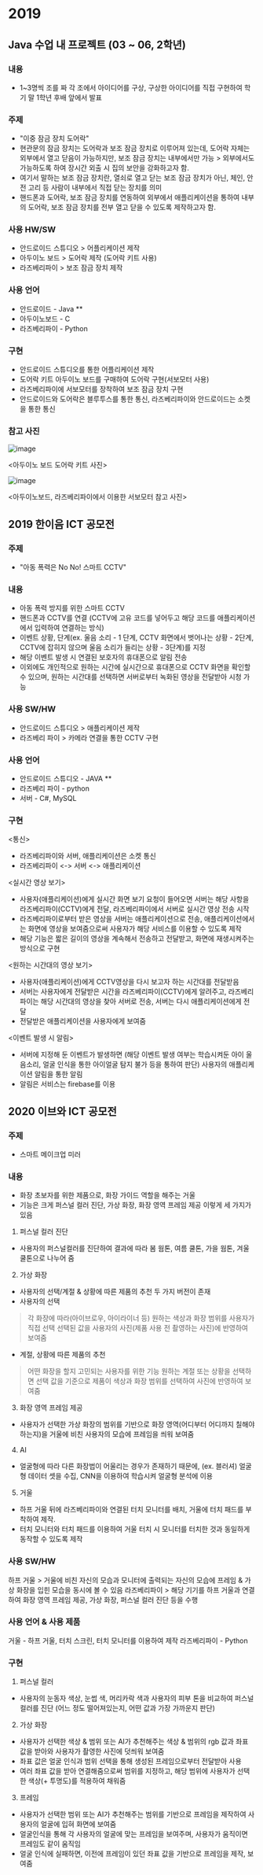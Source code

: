 # 2019

## Java 수업 내 프로젝트 (03 ~ 06, 2학년)

### 내용

* 1~3명씩 조를 짜 각 조에서 아이디어를 구상, 구상한 아이디어를 직접 구현하여 학기 말 1학년 후배 앞에서 발표

### 주제 

* "이중 잠금 장치 도어락"
* 현관문의 잠금 장치는 도어락과 보조 잠금 장치로 이루어져 있는데, 도어락 자체는 외부에서 열고 닫음이 가능하지만, 보조 잠금 장치는 내부에서만 가능 > 외부에서도 가능하도록 하여 장시간 외출 시 집의 보안을 강화하고자 함. 
* 여기서 말하는 보조 잠금 장치란, 열쇠로 열고 닫는 보조 잠금 장치가 아닌, 체인, 안전 고리 등 사람이 내부에서 직접 닫는 장치를 의미
* 핸드폰과 도어락, 보조 잠금 장치를 연동하여 외부에서 애플리케이션을 통하여 내부의 도어락, 보조 잠금 장치를 전부 열고 닫을 수 있도록 제작하고자 함.

### 사용 HW/SW

* 안드로이드 스튜디오 > 어플리케이션 제작
* 아두이노 보드 > 도어락 제작 (도어락 키트 사용)
* 라즈베리파이 > 보조 잠금 장치 제작

### 사용 언어

* 안드로이드 - Java **
* 아두이노보드 - C
* 라즈베리파이 - Python

### 구현

* 안드로이드 스튜디오를 통한 어플리케이션 제작
* 도어락 키트 아두이노 보드를 구매하여 도어락 구현(서보모터 사용)
* 라즈베리파이에 서보모터를 장착하여 보조 잠금 장치 구현
* 안드로이드와 도어락은 블루투스를 통한 통신, 라즈베리파이와 안드로이드는 소켓을 통한 통신 


### 참고 사진

![image](https://user-images.githubusercontent.com/49181283/135935364-0b2d3507-b81e-4bfe-9fd6-9fa076cafa55.png)

<아두이노 보드 도어락 키트 사진>

![image](https://user-images.githubusercontent.com/49181283/135935078-74922aea-9d57-4336-a85f-33e77a896386.png)

<아두이노보드, 라즈베리파이에서 이용한 서보모터 참고 사진>


## 2019 한이음 ICT 공모전

### 주제

* "아동 폭력은 No No! 스마트 CCTV"

### 내용 

* 아동 폭력 방지를 위한 스마트 CCTV
* 핸드폰과 CCTV를 연결 (CCTV에 고유 코드를 넣어두고 해당 코드를 애플리케이션에서 입력하여 연결하는 방식)
* 이벤트 상황, 단계(ex. 울음 소리 - 1 단계, CCTV 화면에서 벗어나는 상황 - 2단계, CCTV에 잡히지 않으며 울음 소리가 들리는 상황 - 3단계)를 지정
* 해당 이벤트 발생 시 연결된 보호자의 휴대폰으로 알림 전송
* 이외에도 개인적으로 원하는 시간에 실시간으로 휴대폰으로 CCTV 화면을 확인할 수 있으며, 원하는 시간대를 선택하면 서버로부터 녹화된 영상을 전달받아 시청 가능

### 사용 SW/HW

* 안드로이드 스튜디오 > 애플리케이션 제작
* 라즈베리 파이 > 카메라 연결을 통한 CCTV 구현

### 사용 언어

* 안드로이드 스튜디오 - JAVA  **
* 라즈베리 파이 - python
* 서버 - C#, MySQL

### 구현

<통신>
* 라즈베리파이와 서버, 애플리케이션은 소켓 통신
* 라즈베리파이 <-> 서버 <-> 애플리케이션

<실시간 영상 보기>
* 사용자(애플리케이션)에게 실시간 화면 보기 요청이 들어오면 서버는 해당 사항을 라즈베리파이(CCTV)에게 전달, 라즈베리파이에서 서버로 실시간 영상 전송 시작
* 라즈베리파이로부터 받은 영상을 서버는 애플리케이션으로 전송, 애플리케이션에서는 화면에 영상을 보여줌으로써 사용자가 해당 서비스를 이용할 수 있도록 제작
* 해당 기능은 짧은 길이의 영상을 계속해서 전송하고 전달받고, 화면에 재생시켜주는 방식으로 구현

<원하는 시간대의 영상 보기>
* 사용자(애플리케이션)에게 CCTV영상을 다시 보고자 하는 시간대를 전달받음
* 서버는 사용자에게 전달받은 시간을 라즈베리파이(CCTV)에게 알려주고, 라즈베리파이는 해당 시간대의 영상을 찾아 서버로 전송, 서버는 다시 애플리케이션에게 전달
* 전달받은 애플리케이션을 사용자에게 보여줌

<이벤트 발생 시 알림>
* 서버에 지정해 둔 이벤트가 발생하면 (해당 이벤트 발생 여부는 학습시켜둔 아이 울음소리, 얼굴 인식을 통한 아이얼굴 탐지 불가 등을 통하여 판단) 사용자의 애플리케이션 알림을 통한 알림
* 알림은 서비스는 firebase를 이용


## 2020 이브와 ICT 공모전

### 주제

* 스마트 메이크업 미러

### 내용

* 화장 초보자를 위한 제품으로, 화장 가이드 역할을 해주는 거울
* 기능은 크게 퍼스널 컬러 진단, 가상 화장, 화장 영역 프레임 제공 이렇게 세 가지가 있음

1. 퍼스널 컬러 진단
- 사용자의 퍼스널컬러를 진단하여 결과에 따라 봄 웜톤, 여름 쿨톤, 가을 웜톤, 겨울 쿨톤으로 나누어 줌

2. 가상 화장
- 사용자의 선택/계절 & 상황에 따른 제품의 추천 두 가지 버전이 존재
- 사용자의 선택
> 각 화장에 따라(아이브로우, 아이라이너 등) 원하는 색상과 화장 범위를 사용자가 직접 선택
> 선택된 값을 사용자의 사진(제품 사용 전 촬영하는 사진)에 반영하여 보여줌
- 계절, 상황에 따른 제품의 추천
> 어떤 화장을 할지 고민되는 사용자를 위한 기능
> 원하는 계절 또는 상황을 선택하면 선택 값을 기준으로 제품이 색상과 화장 범위를 선택하여 사진에 반영하여 보여줌

3. 화장 영역 프레임 제공
- 사용자가 선택한 가상 화장의 범위를 기반으로 화장 영역(어디부터 어디까지 칠해야 하는지)을 거울에 비친 사용자의 모습에 프레임을 씌워 보여줌

4. AI
- 얼굴형에 따라 다른 화장법이 어울리는 경우가 존재하기 때문에, (ex. 블러셔) 얼굴형 데이터 셋을 수집, CNN을 이용하여 학습시켜 얼굴형 분석에 이용

5. 거울
- 하프 거울 뒤에 라즈베리파이와 연결된 터치 모니터를 배치, 거울에 터치 패드를 부착하여 제작.
- 터치 모니터와 터치 패드를 이용하여 거울 터치 시 모니터를 터치한 것과 동일하게 동작할 수 있도록 제작

### 사용 SW/HW

하프 거울 > 거울에 비친 자신의 모습과 모니터에 출력되는 자신의 모습에 프레임 & 가상 화장을 입힌 모습을 동시에 볼 수 있음
라즈베리파이 > 해당 기기를 하프 거울과 연결하여 화장 영역 프레임 제공, 가상 화장, 퍼스널 컬러 진단 등을 수행

### 사용 언어 & 사용 제품

거울 - 하프 거울, 터치 스크린, 터치 모니터를 이용하여 제작
라즈베리파이 - Python

### 구현

1. 퍼스널 컬러
- 사용자의 눈동자 색상, 눈썹 색, 머리카락 색과 사용자의 피부 톤을 비교하여 퍼스널 컬러를 진단 (어느 정도 떨어져있는지, 어떤 값과 가장 가까운지 판단)

2. 가상 화장
- 사용자가 선택한 색상 & 범위 또는 AI가 추천해주는 색상 & 범위의 rgb 값과 좌표 값을 받아와 사용자가 촬영한 사진에 덧씌워 보여줌
- 좌표 값은 얼굴 인식과 범위 선택을 통해 생성된 프레임으로부터 전달받아 사용
- 여러 좌표 값을 받아 연결해줌으로써 범위를 지정하고, 해당 범위에 사용자가 선택한 색상(+ 투명도)를 적용하여 채워줌 

3. 프레임
- 사용자가 선택한 범위 또는 AI가 추천해주는 범위를 기반으로 프레임을 제작하여 사용자의 얼굴에 입혀 화면에 보여줌
- 얼굴인식을 통해 각 사용자의 얼굴에 맞는 프레임을 보여주며, 사용자가 움직이면 프레임도 같이 움직임
- 얼굴 인식에 실패하면, 이전에 프레임이 있던 좌표 값을 기반으로 프레임을 제작, 보여줌
